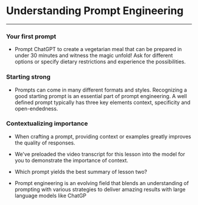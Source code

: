 # Understanding Prompt Engineering
---
### Your first prompt
* Prompt ChatGPT to create a vegetarian meal that can be prepared in under 30 minutes and witness the magic unfold! Ask for different options or specify dietary restrictions and experience the possibilities.


### Starting strong
* Prompts can come in many different formats and styles. Recognizing a good starting prompt is an essential part of prompt engineering. A well defined prompt typically has three key elements context, specificity and open-endedness.


### Contextualizing importance
* When crafting a prompt, providing context or examples greatly improves the quality of responses.
* We've preloaded the video transcript for this lesson into the model for you to demonstrate the importance of context.
* Which prompt yields the best summary of lesson two?



* Prompt engineering is an evolving field that blends an understanding of prompting with various strategies to deliver amazing results with large language models like ChatGP
